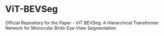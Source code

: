 # ViT-BEVSeg
Official Repository for the Paper - ViT BEVSeg: A Hierarchical Transformer Network for Monocular Birds-Eye-View Segmentation
